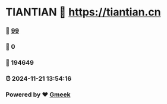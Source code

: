 # TIANTIAN :link: https://tiantian.cn 
### :page_facing_up: [99](https://tiantian.cn/tag.html) 
### :speech_balloon: 0 
### :hibiscus: 194649 
### :alarm_clock: 2024-11-21 13:54:16 
### Powered by :heart: [Gmeek](https://github.com/Meekdai/Gmeek)
